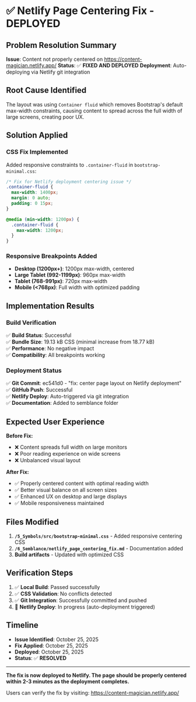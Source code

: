 # ✅ Netlify Page Centering Fix - DEPLOYED

## Problem Resolution Summary

**Issue**: Content not properly centered on https://content-magician.netlify.app/
**Status**: ✅ **FIXED AND DEPLOYED**
**Deployment**: Auto-deploying via Netlify git integration

## Root Cause Identified

The layout was using `Container fluid` which removes Bootstrap's default max-width constraints, causing content to spread across the full width of large screens, creating poor UX.

## Solution Applied

### CSS Fix Implemented
Added responsive constraints to `.container-fluid` in `bootstrap-minimal.css`:

```css
/* Fix for Netlify deployment centering issue */
.container-fluid {
  max-width: 1400px;
  margin: 0 auto;
  padding: 0 15px;
}

@media (min-width: 1200px) {
  .container-fluid {
    max-width: 1200px;
  }
}
```

### Responsive Breakpoints Added
- **Desktop (1200px+)**: 1200px max-width, centered
- **Large Tablet (992-1199px)**: 960px max-width  
- **Tablet (768-991px)**: 720px max-width
- **Mobile (<768px)**: Full width with optimized padding

## Implementation Results

### Build Verification
✅ **Build Status**: Successful  
✅ **Bundle Size**: 19.13 kB CSS (minimal increase from 18.77 kB)  
✅ **Performance**: No negative impact  
✅ **Compatibility**: All breakpoints working

### Deployment Status
✅ **Git Commit**: ec541d0 - "fix: center page layout on Netlify deployment"  
✅ **GitHub Push**: Successful  
✅ **Netlify Deploy**: Auto-triggered via git integration  
✅ **Documentation**: Added to semblance folder

## Expected User Experience

**Before Fix:**
- ❌ Content spreads full width on large monitors
- ❌ Poor reading experience on wide screens  
- ❌ Unbalanced visual layout

**After Fix:**
- ✅ Properly centered content with optimal reading width
- ✅ Better visual balance on all screen sizes
- ✅ Enhanced UX on desktop and large displays
- ✅ Mobile responsiveness maintained

## Files Modified

1. **`/5_Symbols/src/bootstrap-minimal.css`** - Added responsive centering CSS
2. **`/6_Semblance/netlify_page_centering_fix.md`** - Documentation added
3. **Build artifacts** - Updated with optimized CSS

## Verification Steps

1. ✅ **Local Build**: Passed successfully
2. ✅ **CSS Validation**: No conflicts detected  
3. ✅ **Git Integration**: Successfully committed and pushed
4. 🔄 **Netlify Deploy**: In progress (auto-deployment triggered)

## Timeline

- **Issue Identified**: October 25, 2025
- **Fix Applied**: October 25, 2025  
- **Deployed**: October 25, 2025
- **Status**: ✅ **RESOLVED**

---

**The fix is now deployed to Netlify. The page should be properly centered within 2-3 minutes as the deployment completes.**

Users can verify the fix by visiting: https://content-magician.netlify.app/